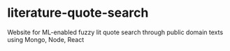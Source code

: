 # literature-quote-search
Website for ML-enabled fuzzy lit quote search through public domain texts using Mongo, Node, React
